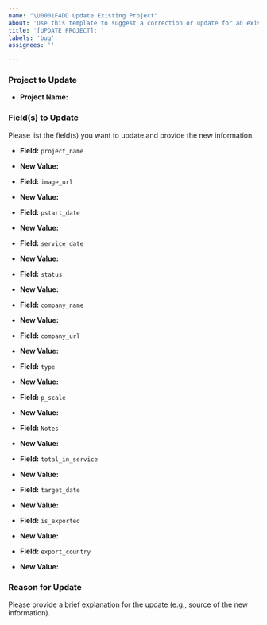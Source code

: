 ```yaml
---
name: "\U0001F4DD Update Existing Project"
about: 'Use this template to suggest a correction or update for an existing project.'
title: '[UPDATE PROJECT]: '
labels: 'bug'
assignees: ''

---
```


### Project to Update
*   **Project Name:**

### Field(s) to Update
Please list the field(s) you want to update and provide the new information.

*   **Field:** `project_name`
*   **New Value:**

*   **Field:** `image_url`
*   **New Value:**

*   **Field:** `pstart_date`
*   **New Value:**

*   **Field:** `service_date`
*   **New Value:**

*   **Field:** `status`
*   **New Value:**

*   **Field:** `company_name`
*   **New Value:**

*   **Field:** `company_url`
*   **New Value:**

*   **Field:** `type`
*   **New Value:**

*   **Field:** `p_scale`
*   **New Value:**

*   **Field:** `Notes`
*   **New Value:**

*   **Field:** `total_in_service`
*   **New Value:**

*   **Field:** `target_date`
*   **New Value:**

*   **Field:** `is_exported`
*   **New Value:**

*   **Field:** `export_country`
*   **New Value:**

### Reason for Update
Please provide a brief explanation for the update (e.g., source of the new information).
